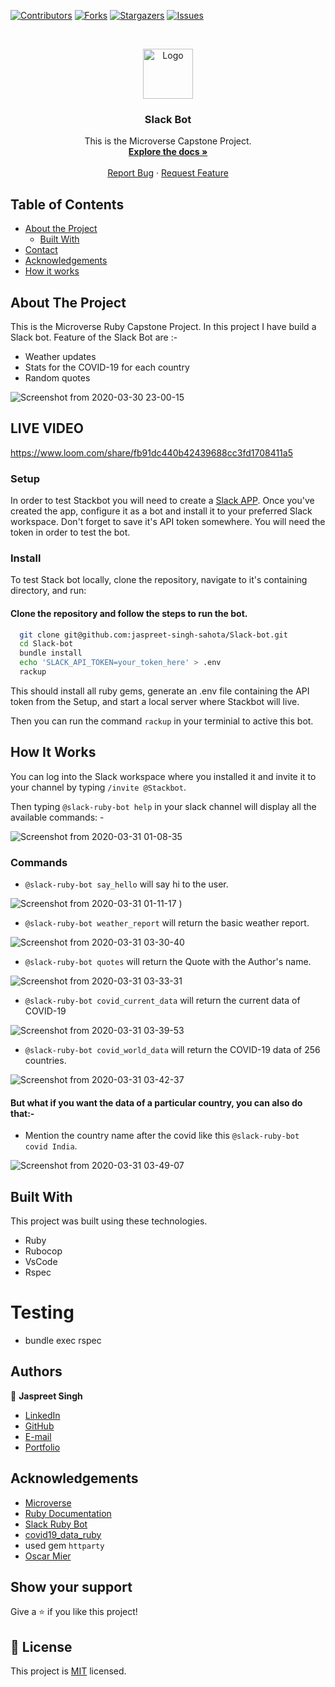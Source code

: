 <!--
*** Thanks for checking out this README Template. If you have a suggestion that would
*** make this better, please fork the repo and create a pull request or simply open
*** an issue with the tag "enhancement".
*** Thanks again! Now go create something AMAZING! :D
-->

<!-- PROJECT SHIELDS -->
<!--
*** I'm using markdown "reference style" links for readability.
*** Reference links are enclosed in brackets [ ] instead of parentheses ( ).
*** See the bottom of this document for the declaration of the reference variables
*** for contributors-url, forks-url, etc. This is an optional, concise syntax you may use.
*** https://www.markdownguide.org/basic-syntax/#reference-style-links
-->
[![Contributors][contributors-shield]][contributors-url]
[![Forks][forks-shield]][forks-url]
[![Stargazers][stars-shield]][stars-url]
[![Issues][issues-shield]][issues-url]

<!-- PROJECT LOGO -->
<br />
<p align="center">
  <a href="https://github.com/jaspreet-singh-sahota/Slack-bot">
    <img src="https://course_report_production.s3.amazonaws.com/rich/rich_files/rich_files/5726/s300/icon-white-on-murple-copy.png" alt="Logo" width="80" height="80">
  </a>

  <h3 align="center">Slack Bot</h3>

  <p align="center">
    This is the Microverse Capstone Project.
    <br />
    <a href="https://github.com/jaspreet-singh-sahota/Slack-bot"><strong>Explore the docs »</strong></a>
    <br />
    <br />
    <a href="https://github.com/jaspreet-singh-sahota/Slack-bot/issues">Report Bug</a>
    ·
    <a href="https://github.com/jaspreet-singh-sahota/Slack-bot/issues">Request Feature</a>
  </p>
</p>

<!-- TABLE OF CONTENTS -->
## Table of Contents

* [About the Project](#about-the-project)
  * [Built With](#built-with)
* [Contact](#Authors)
* [Acknowledgements](#acknowledgements)
* [How it works](#How-it-works)

<!-- ABOUT THE PROJECT -->
## About The Project

This is the Microverse Ruby Capstone Project. In this project I have build a Slack bot.
Feature of the Slack Bot are :- 
- Weather updates
- Stats for the COVID-19 for each country 
- Random quotes

![Screenshot from 2020-03-30 23-00-15](https://user-images.githubusercontent.com/55361440/77943151-64ee5780-72da-11ea-8595-793b3497fb28.png)

## LIVE VIDEO 

https://www.loom.com/share/fb91dc440b42439688cc3fd1708411a5


### Setup

In order to test Stackbot you will need to create a [Slack APP](https://slack.com/create#email). Once you've created the app, configure it as a bot and install it to your preferred Slack workspace. Don't forget to save it's API token somewhere. You will need the token in order to test the bot.

### Install

To test Stack bot locally, clone the repository, navigate to it's containing directory, and run:

#### Clone the repository and follow the steps to run the bot.
```bash
  git clone git@github.com:jaspreet-singh-sahota/Slack-bot.git
  cd Slack-bot
  bundle install
  echo 'SLACK_API_TOKEN=your_token_here' > .env
  rackup
```
This should install all ruby gems, generate an .env file containing the API token from the Setup, and start a local server where Stackbot will live.

Then you can run the command `rackup` in your terminial to active this bot.

<!-- HOW IT WORKS -->

## How It Works

You can log into the Slack workspace where you installed it and invite it to your channel by typing `/invite @Stackbot`. 

Then typing `@slack-ruby-bot help` in your slack channel will display all the available commands: -

![Screenshot from 2020-03-31 01-08-35](https://user-images.githubusercontent.com/55361440/77954409-32e5f100-72ec-11ea-8685-3e60d35f3ccb.png)


### Commands

- `@slack-ruby-bot say_hello` will say hi to the user.

![Screenshot from 2020-03-31 01-11-17](https://user-images.githubusercontent.com/55361440/77954628-8a845c80-72ec-11ea-86a1-57eaa01e1cc4.png)
)

- `@slack-ruby-bot weather_report` will return the basic weather report.

![Screenshot from 2020-03-31 03-30-40](https://user-images.githubusercontent.com/55361440/77966091-03d97a80-7300-11ea-9ad1-41b424d6646a.png)

- `@slack-ruby-bot quotes` will return the Quote with the Author's name.

![Screenshot from 2020-03-31 03-33-31](https://user-images.githubusercontent.com/55361440/77966321-692d6b80-7300-11ea-8f0c-dde09cd097cc.png)

- `@slack-ruby-bot covid_current_data` will return the current data of COVID-19

![Screenshot from 2020-03-31 03-39-53](https://user-images.githubusercontent.com/55361440/77966774-549da300-7301-11ea-94cf-0a4f7245cdf3.png)

- `@slack-ruby-bot covid_world_data` will return the COVID-19 data of 256 countries.

![Screenshot from 2020-03-31 03-42-37](https://user-images.githubusercontent.com/55361440/77966925-af36ff00-7301-11ea-83ce-f7b0d02cd3b4.png)

#### But what if you want the data of a particular country, you can also do that:-

- Mention the country name after the covid like this `@slack-ruby-bot covid India`.

![Screenshot from 2020-03-31 03-49-07](https://user-images.githubusercontent.com/55361440/77967396-a561cb80-7302-11ea-8ddc-855d15a4db85.png)

<!-- BUILD WITH -->
## Built With

This project was built using these technologies.
* Ruby
* Rubocop
* VsCode
* Rspec 

# Testing

- bundle exec rspec

<!-- CONTACT -->
## Authors

👤 **Jaspreet Singh** 
    
- [LinkedIn](https://www.linkedin.com/in/jaspreet-singh-a28286146/)
- [GitHub](https://github.com/jaspreet-singh-sahota)
- [E-mail](jaspreetsinghjassi01@gmail.com)
- [Portfolio](https://jaspreet-singh-portfolio.netlify.app/)

<!-- ACKNOWLEDGEMENTS -->
## Acknowledgements
* [Microverse](https://www.microverse.org/)
* [Ruby Documentation](https://www.ruby-lang.org/en/documentation/)
* [Slack Ruby Bot](https://github.com/slack-ruby/slack-ruby-bot)
* [covid19_data_ruby](https://github.com/jaerodyne/covid19-data-ruby)
* used gem `httparty`
* [Oscar Mier](https://github.com/voscarmv)

## Show your support

Give a ⭐️ if you like this project!

<!-- MARKDOWN LINKS & IMAGES -->
<!-- https://www.markdownguide.org/basic-syntax/#reference-style-links -->
[contributors-shield]: https://img.shields.io/github/contributors/jaspreet-singh-sahota/Slack-bot.svg?style=flat-square
[contributors-url]: https://github.com/jaspreet-singh-sahota/Slack-bot/graphs/contributors
[forks-shield]: https://img.shields.io/github/forks/rammazzoti2000/tic-toc-toe.svg?style=flat-square
[forks-url]: https://github.com/jaspreet-singh-sahota/Slack-bot/network/members
[stars-shield]: https://img.shields.io/github/stars/rammazzoti2000/tic-toc-toe.svg?style=flat-square
[stars-url]: https://github.com/jaspreet-singh-sahota/Slack-bot/stargazers
[issues-shield]: https://img.shields.io/github/issues/rammazzoti2000/tic-toc-toe.svg?style=flat-square
[issues-url]: https://github.com/jaspreet-singh-sahota/Slack-bot/issues

## 📝 License

This project is [MIT](https://opensource.org/licenses/MIT) licensed.
